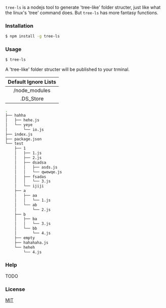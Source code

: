 
`tree-ls` is a nodejs tool to generate 'tree-like' folder structer, just like what the linux's 'tree' command does. But `tree-ls` has more fantasy functions.

### Installation

``` bash
$ npm install -g tree-ls
```

### Usage

``` bash
$ tree-ls
```

A 'tree-like' folder structer will be published to your trminal.

|Default Ignore Lists|
|:-:|
|/node_modules|
|.DS_Store|

``` bash
.
├── hahha
│   ├── hehe.js
│   └── yeye
│       └── io.js
├── index.js
├── package.json
└── test
    ├── 1
    │   ├── 1.js
    │   ├── 2.js
    │   ├── dsadsa
    │   │   ├── asds.js
    │   │   └── qwewqe.js
    │   ├── fsadas
    │   │   └── 3.js
    │   └── ijiji
    ├── a
    │   ├── aa
    │   │   └── 1.js
    │   └── ab
    │       └── 2.js
    ├── b
    │   ├── ba
    │   │   └── 3.js
    │   └── bb
    │       └── 4.js
    ├── empty
    ├── hahahaha.js
    └── heheh
        └── 4.js
```

### Help

TODO

### License

[MIT](http://opensource.org/licenses/MIT)
